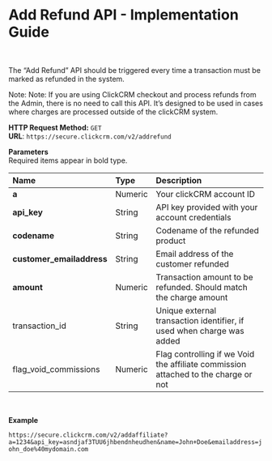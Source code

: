 <h1>Add Refund API - Implementation Guide</h1><br>
<p>The “Add Refund” API should be triggered every time a transaction must be marked as refunded in the system.</p>
<p>Note: Note: If you are using ClickCRM checkout and process refunds from the Admin, there is no need to call this API. It’s designed to be used in cases where charges are processed outside of the clickCRM system.</p>
<p><strong>HTTP Request Method:</strong> <code>GET</code><br>
<strong>URL</strong>: <code>https://secure.clickcrm.com/v2/addrefund</code><br></p>
<p><strong>Parameters</strong><br>
Required items appear in bold type.</p>
<table>
<thead>
<tr>
<th align="left">Name</th>
<th align="left">Type</th>
<th align="left">Description</th>
</tr>
</thead>
<tbody>
<tr>
<td align="left"><strong>a<strong></td>
<td align="left">Numeric</td>
<td align="left">Your clickCRM account ID</td>
</tr>
<tr>
<td align="left"><strong>api_key</strong></td>
<td align="left">String</td>
<td align="left">API key provided with your account credentials</td>
</tr>
<tr>
<td align="left"><strong>codename</strong></td>
<td align="left">String</td>
<td align="left">Codename of the refunded product</td>
</tr>
<tr>
<td align="left"><strong>customer_emailaddress</strong></td>
<td align="left">String</td>
<td align="left">Email address of the customer refunded</td>
</tr>
<tr>
<td align="left"><strong>amount</strong></td>
<td align="left">Numeric</td>
<td align="left">Transaction amount to be refunded. Should match the charge amount</td>
</tr>
<tr>
<td align="left">transaction_id</td>
<td align="left">String</td>
<td align="left">Unique external transaction identifier, if used when charge was added</td>
</tr>
<tr>
<td align="left">flag_void_commissions</td>
<td align="left">Numeric</td>
<td align="left">Flag controlling if we Void the affiliate commission attached to the charge or not</td>
</tr>
</tbody>
</table>
<br>
<p><strong>Example</strong></p>
<p><code>https://secure.clickcrm.com/v2/addaffiliate?a=1234&api_key=asndjaf3TUU6jhbendnheudhen&name=John+Doe&emailaddress=john_doe%40mydomain.com</code><br>
